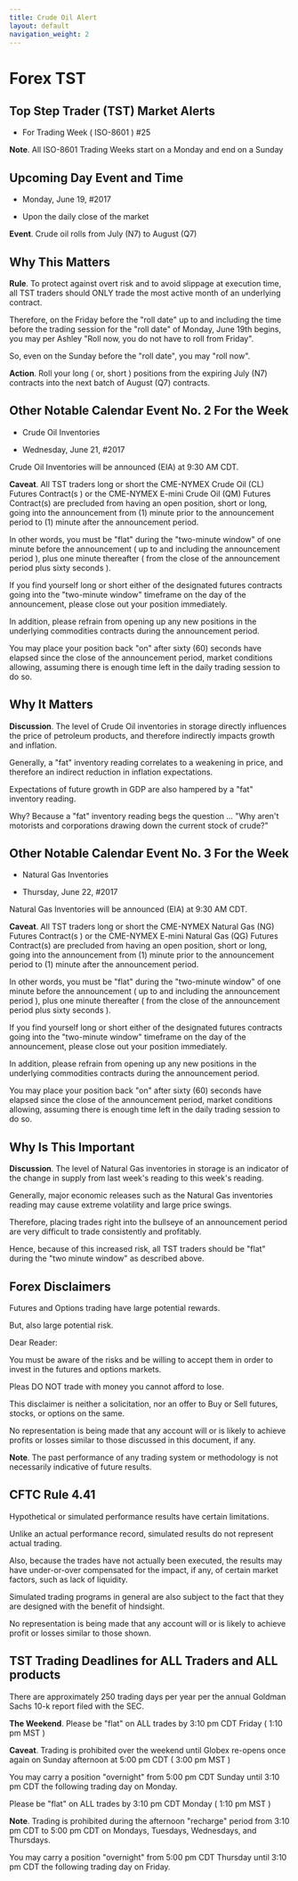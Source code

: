 ```yaml
---
title: Crude Oil Alert
layout: default
navigation_weight: 2
---
```

# Forex TST

## Top Step Trader (TST) Market Alerts

- For Trading Week ( ISO-8601 ) #25

**Note**. All ISO-8601 Trading Weeks start on a Monday and end on a Sunday

## Upcoming Day Event and Time

- Monday, June 19, #2017

- Upon the daily close of the market

**Event**. Crude oil rolls from July (N7) to August (Q7)

## Why This Matters

**Rule**. To protect against overt risk and to avoid slippage at execution time, all TST traders should ONLY trade the most active month of an underlying contract.

Therefore, on the Friday before the "roll date" up to and including the time before the trading session for the "roll date" of Monday, June 19th begins, you may per Ashley "Roll now, you do not have to roll from Friday".

So, even on the Sunday before the "roll date", you may "roll now".

**Action**. Roll your long ( or, short ) positions from the expiring July (N7) contracts into the next batch of August (Q7) contracts.

## Other Notable Calendar Event No. 2 For the Week

- Crude Oil Inventories

- Wednesday, June 21, #2017

Crude Oil Inventories will be announced (EIA) at 9:30 AM CDT.

**Caveat**. All TST traders long or short the CME-NYMEX Crude Oil (CL) Futures Contract(s ) or the CME-NYMEX E-mini Crude Oil (QM) Futures Contract(s) are precluded from having an open position, short or long, going into the announcement from (1) minute prior to the announcement period to (1) minute after the announcement period.

In other words, you must be "flat" during the "two-minute window" of one minute before the announcement ( up to and including the announcement period ), plus one minute thereafter ( from the close of the announcement period plus sixty seconds ).

If you find yourself long or short either of the designated futures contracts going into the "two-minute window" timeframe on the day of the announcement, please close out your position immediately.

In addition, please refrain from opening up any new positions in the underlying commodities contracts during the announcement period.

You may place your position back "on" after sixty (60) seconds have elapsed since the close of the announcement period, market conditions allowing, assuming there is enough time left in the daily trading session to do so.

## Why It Matters

**Discussion**. The level of Crude Oil inventories in storage directly influences the price of petroleum products, and therefore indirectly impacts growth and inflation.

Generally, a "fat" inventory reading correlates to a weakening in price, and therefore an indirect reduction in inflation expectations.

Expectations of future growth in GDP are also hampered by a "fat" inventory reading.

Why? Because a "fat" inventory reading begs the question ... "Why aren't motorists and corporations drawing down the current stock of crude?"

## Other Notable Calendar Event No. 3 For the Week

- Natural Gas Inventories

- Thursday, June 22, #2017

Natural Gas Inventories will be announced (EIA) at 9:30 AM CDT.

**Caveat**. All TST traders long or short the CME-NYMEX Natural Gas (NG) Futures Contract(s ) or the CME-NYMEX E-mini Natural Gas (QG) Futures Contract(s) are precluded from having an open position, short or long, going into the announcement from (1) minute prior to the announcement period to (1) minute after the announcement period.

In other words, you must be "flat" during the "two-minute window" of one minute before the announcement ( up to and including the announcement period ), plus one minute thereafter ( from the close of the announcement period plus sixty seconds ).

If you find yourself long or short either of the designated futures contracts going into the "two-minute window" timeframe on the day of the announcement, please close out your position immediately.

In addition, please refrain from opening up any new positions in the underlying commodities contracts during the announcement period.

You may place your position back "on" after sixty (60) seconds have elapsed since the close of the announcement period, market conditions allowing, assuming there is enough time left in the daily trading session to do so.

## Why Is This Important

**Discussion**. The level of Natural Gas inventories in storage is an indicator of the change in supply from last week's reading to this week's reading.

Generally, major economic releases such as the Natural Gas inventories reading may cause extreme volatility and large price swings.

Therefore, placing trades right into the bullseye of an announcement period are very difficult to trade consistently and profitably.

Hence, because of this increased risk, all TST traders should be "flat" during the "two minute window" as described above.

## Forex Disclaimers

Futures and Options trading have large potential rewards.

But, also large potential risk.

Dear Reader:

You must be aware of the risks and be willing to accept them in order to invest in the futures and options markets.

Pleas DO NOT trade with money you cannot afford to lose.

This disclaimer is neither a solicitation, nor an offer to Buy or Sell futures, stocks, or options on the same.

No representation is being made that any account will or is likely to achieve profits or losses similar to those discussed in this document, if any.

**Note**. The past performance of any trading system or methodology is not necessarily indicative of future results.

## CFTC Rule 4.41

Hypothetical or simulated performance results have certain limitations.

Unlike an actual performance record, simulated results do not represent actual trading.

Also, because the trades have not actually been executed, the results may have under-or-over compensated for the impact, if any, of certain market factors, such as lack of liquidity.

Simulated trading programs in general are also subject to the fact that they are designed with the benefit of hindsight.

No representation is being made that any account will or is likely to achieve profit or losses similar to those shown.

## TST Trading Deadlines for ALL Traders and ALL products

There are approximately 250 trading days per year per the annual Goldman Sachs 10-k report filed with the SEC.

**The Weekend**. Please be "flat" on ALL trades by 3:10 pm CDT Friday ( 1:10 pm MST )

**Caveat**. Trading is prohibited over the weekend until Globex re-opens once again on Sunday afternoon at 5:00 pm CDT ( 3:00 pm MST )

You may carry a position "overnight" from 5:00 pm CDT Sunday until 3:10 pm CDT the following trading day on Monday.

Please be "flat" on ALL trades by 3:10 pm CDT Monday ( 1:10 pm MST )

**Note**. Trading is prohibited during the afternoon "recharge" period from 3:10 pm CDT to 5:00 pm CDT on Mondays, Tuesdays, Wednesdays, and Thursdays.

You may carry a position "overnight" from 5:00 pm CDT Thursday until 3:10 pm CDT the following trading day on Friday.